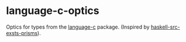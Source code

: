 # language-c-optics

Optics for types from the
[language-c](https://hackage.haskell.org/package/language-c) package.  (Inspired by [haskell-src-exsts-prisms](https://hackage.haskell.org/package/haskell-src-exts-prisms)).
